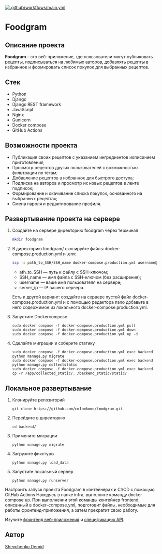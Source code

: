 [![.github/workflows/main.yml](https://github.com/co1omkooo/foodgram/actions/workflows/main.yml/badge.svg)](https://github.com/co1omkooo/foodgram/actions/workflows/main.yml)

# Foodgram

## Описание проекта
**Foodgram** - это веб-приложение, где пользователи могут публиковать рецепты, подписываться на любимых авторов, добавлять рецепты в избранное и формировать список покупок для выбранных рецептов.

## Стек
- Python
- Django
- Django REST framework
- JavaScript
- Nginx
- Gunicorn
- Docker compose
- GitHub Actions

## Возможности проекта
- Публикация своих рецептов с указанием ингредиентов иописанием приготовления;
- Просмотр рецептов других пользователей с возможностью фильтрации по тегам;
- Добавление рецептов в избранное для быстрого доступа;
- Подписка на авторов и просмотр их новых рецептов в ленте подписок;
- Формирование и скачивание списка покупок, основанного на выбранных рецептах;
- Смена пароля и редактирование профиля.

## Развертывание проекта на сервере 

1. Создайте на сервере директорию foodgram через терминал 
    ```bash 
    mkdir foodgram 
    ```
2. В директорию foodgram/ скопируйте файлы docker-compose.production.yml и .env: 
    ```bash 
    scp -i path_to_SSH/SSH_name docker-compose.production.yml username@server_ip:/home/username/foodgram/docker-compose.production.yml 
    ``` 
    * ath_to_SSH — путь к файлу с SSH-ключом; 
    * SSH_name — имя файла с SSH-ключом (без расширения); 
    * username — ваше имя пользователя на сервере; 
    * server_ip — IP вашего сервера. 

    Есть и другой вариант: создайте на сервере пустой файл docker-compose.production.yml и с помощью редактора nano добавьте в него содержимое из локального docker-compose.production.yml. 
3. Запустите Dockercompose
    ```
    sudo docker compose -f docker-compose.production.yml pull
    sudo docker compose -f docker-compose.production.yml down
    sudo docker compose -f docker-compose.production.yml up -d
    ```
4. Сделайте миграции и соберите статику
    ```
    sudo docker compose -f docker-compose.production.yml exec backend python manage.py migrate
    sudo docker compose -f docker-compose.production.yml exec backend python manage.py collectstatic
    sudo docker compose -f docker-compose.production.yml exec backend cp -r /app/collected_static/. /backend_static/static/ 
    ```

## Локальное развертывание
1. Клонируйте репозиторий 
    ```
    git clone https://github.com/co1omkooo/foodgram.git
    ```
2. Перейдите в директорию
    ```
    cd backend/
    ```
3. Примените миграции
    ```
    python manage.py migrate
    ```
4. Загрузите фикстуры
    ```
    python manage.py load_data
    ```
5. Запустите локальный сервер
    ```
    python manage.py runserver
    ```

Настроить запуск проекта Foodgram в контейнерах и CI/CD с помощью GitHub Actions
Находясь в папке infra, выполните команду docker-compose up. При выполнении этой команды контейнер frontend, описанный в docker-compose.yml, подготовит файлы, необходимые для работы фронтенд-приложения, а затем прекратит свою работу.

Изучите [фронтенд веб-приложения](http://localhost) и [спецификацию API](http://localhost/api/docs/).

## Автор
[Shevchenko Demid](https://github.com/co1omkooo)